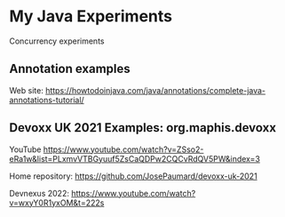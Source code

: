 # My Java Experiments

Concurrency experiments

## Annotation examples

Web site: <https://howtodoinjava.com/java/annotations/complete-java-annotations-tutorial/>

## Devoxx UK 2021 Examples: org.maphis.devoxx

YouTube <https://www.youtube.com/watch?v=ZSso2-eRa1w&list=PLxmvVTBGyuuf5ZsCaQDPw2CQCvRdQV5PW&index=3>

Home repository: <https://github.com/JosePaumard/devoxx-uk-2021>

Devnexus 2022: <https://www.youtube.com/watch?v=wxyY0R1yxOM&t=222s>
